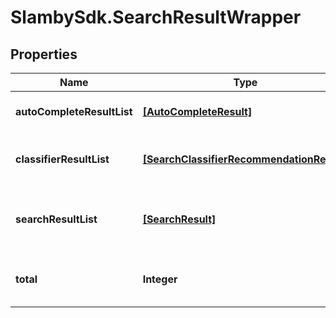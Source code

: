 # SlambySdk.SearchResultWrapper

## Properties
Name | Type | Description | Notes
------------ | ------------- | ------------- | -------------
**autoCompleteResultList** | [**[AutoCompleteResult]**](AutoCompleteResult.md) | List of the AutoComplete suggestions | [optional] 
**classifierResultList** | [**[SearchClassifierRecommendationResult]**](SearchClassifierRecommendationResult.md) | List of the Classifier results of the input text | [optional] 
**searchResultList** | [**[SearchResult]**](SearchResult.md) | The matched documents with relevance scores | [optional] 
**total** | **Integer** | The total matched document count | [optional] 




